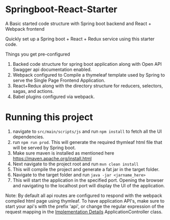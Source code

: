 # Springboot-React-Starter
A Basic started code structure with Spring boot backend and React + Webpack frontend

Quickly set up a Spring boot + React + Redux service using this starter code.

Things you get pre-configured
1. Backed code structure for spring boot application along with Open API Swagger api documentation enabled.
2. Webpack configured to Compile a thymeleaf template used by Spring to serve the Single Page Frontend Application.
3. React+Redux along with the directory structure for reducers, selectors, sagas, and actions.
4. Babel plugins configured via webpack.

# Running this project

1. navigate to ``src/main/scripts/js`` and run ``npm install`` to fetch all the UI dependencies.
2. run ``npm run prod``. This will generate the required thymleaf html file that will be served by Spring boot.
3. Make sure maven is installed as mentioned here https://maven.apache.org/install.html
4. Next navigate to the project root and run ``mvn clean install``
5. This will compile the project and generate a fat jar in the target folder.
6. Navigate to the target folder and run ``java -jar <jarname_here>``
7. This will start the application in the specified port. Opening the browser and navigating to the localhost port will display the UI of the application.


Note: By default all api routes are configured to respond with the webpack compiled html page using thymleaf. To have application API's, make sure to start your api's with the 
prefix 'api', or change the regular expression of the request mapping in the  [Implementation Details](./src/main/java/com/ajsa/template/starter/controller/ui/v1/ApplicationController.java) ApplicationController class.
